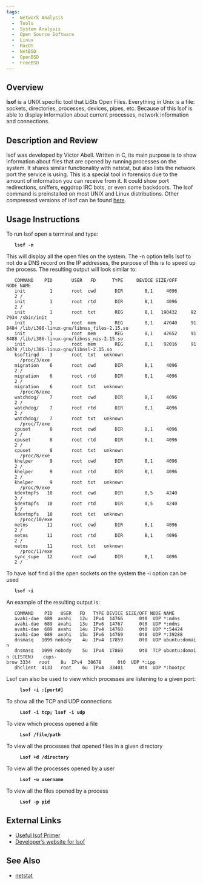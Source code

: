 ```yaml
---
tags:
  -  Network Analysis 
  -  Tools
  -  System Analysis
  -  Open Source Software
  -  Linux
  -  MacOS
  -  NetBSD
  -  OpenBSD
  -  FreeBSD
---
```

## Overview

**lsof** is a UNIX specific tool that LiSts Open Files. Everything in
Unix is a file: sockets, directories, processes, devices, pipes, etc.
Because of this lsof is able to display information about current
processes, network information and connections.

## Description and Review

lsof was developed by Victor Abell. Written in C, its main purpose is to
show information about files that are opened by running processes on the
system. It shares similar functionality with netstat, but also lists the
network port the service is using. This is a special tool in forensics
due to the amount of information you can receive from it. It could show
port redirections, sniffers, eggdrop IRC bots, or even some backdoors.
The lsof command is preinstalled on most UNIX and Linux distributions.
Other compressed versions of lsof can be found
[here](https://people.freebsd.org/~abe/).

## Usage Instructions

To run lsof open a terminal and type:

`   `**`lsof -n`**

This will display all the open files on the system. The -n option tells
lsof to not do a DNS record on the IP addresses, the purpose of this is
to speed up the process. The resulting output will look similar to:

`   COMMAND    PID       USER   FD      TYPE     DEVICE SIZE/OFF       NODE NAME`
`   init         1       root  cwd       DIR        8,1     4096          2 /`
`   init         1       root  rtd       DIR        8,1     4096          2 /`
`   init         1       root  txt       REG        8,1   190432     927934 /sbin/init`
`   init         1       root  mem       REG        8,1    47040     918484 /lib/i386-linux-gnu/libnss_files-2.15.so`
`   init         1       root  mem       REG        8,1    42652     918488 /lib/i386-linux-gnu/libnss_nis-2.15.so`
`   init         1       root  mem       REG        8,1    92016     918478 /lib/i386-linux-gnu/libnsl-2.15.so`
`   ksoftirqd    3       root  txt   unknown                                /proc/3/exe`
`   migration    6       root  cwd       DIR        8,1     4096          2 /`
`   migration    6       root  rtd       DIR        8,1     4096          2 /`
`   migration    6       root  txt   unknown                                /proc/6/exe`
`   watchdog/    7       root  cwd       DIR        8,1     4096          2 /`
`   watchdog/    7       root  rtd       DIR        8,1     4096          2 /`
`   watchdog/    7       root  txt   unknown                                /proc/7/exe`
`   cpuset       8       root  cwd       DIR        8,1     4096          2 /`
`   cpuset       8       root  rtd       DIR        8,1     4096          2 /`
`   cpuset       8       root  txt   unknown                                /proc/8/exe`
`   khelper      9       root  cwd       DIR        8,1     4096          2 /`
`   khelper      9       root  rtd       DIR        8,1     4096          2 /`
`   khelper      9       root  txt   unknown                                /proc/9/exe`
`   kdevtmpfs   10       root  cwd       DIR        0,5     4240          3 /`
`   kdevtmpfs   10       root  rtd       DIR        0,5     4240          3 /`
`   kdevtmpfs   10       root  txt   unknown                                /proc/10/exe`
`   netns       11       root  cwd       DIR        8,1     4096          2 /`
`   netns       11       root  rtd       DIR        8,1     4096          2 /`
`   netns       11       root  txt   unknown                                /proc/11/exe`
`   sync_supe   12       root  cwd       DIR        8,1     4096          2 /`

To have lsof find all the open sockets on the system the -i option can
be used

`   `**`lsof -i`**

An example of the resulting output is:

`   COMMAND    PID   USER   FD   TYPE DEVICE SIZE/OFF NODE NAME`
`   avahi-dae  689  avahi   12u  IPv4  14766      0t0  UDP *:mdns `
`   avahi-dae  689  avahi   13u  IPv6  14767      0t0  UDP *:mdns `
`   avahi-dae  689  avahi   14u  IPv4  14768      0t0  UDP *:54424 `
`   avahi-dae  689  avahi   15u  IPv6  14769      0t0  UDP *:39288 `
`   dnsmasq   1099 nobody    4u  IPv4  17859      0t0  UDP ubuntu:domain `
`   dnsmasq   1099 nobody    5u  IPv4  17860      0t0  TCP ubuntu:domain (LISTEN)`
`   cups-brow 3334   root    8u  IPv4  30678      0t0  UDP *:ipp `
`   dhclient  4133   root    6u  IPv4  33401      0t0  UDP *:bootpc `

Lsof can also be used to view which processes are listening to a given
port:

`     `**`lsof -i :[port#]`**

To show all the TCP and UDP connections

`     `**`Lsof -i tcp; lsof -i udp`**

To view which process opened a file

`     `**`Lsof /file/path`**

To view all the processes that opened files in a given directory

`     `**`Lsof +d /directory`**

To view all the processes opened by a user

`     `**`Lsof -u username`**

To view all the files opened by a process

`     `**`Lsof -p pid`**

## External Links

- [Useful lsof Primer](https://danielmiessler.com/study/lsof/)
- [Developer’s website for lsof](https://people.freebsd.org/~abe/)

## See Also

- [netstat](netstat.md)

